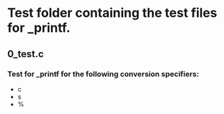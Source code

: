# Test folder containing the test files for _printf.

## 0_test.c
### Test for _printf for the following conversion specifiers:
- c
- s
- %
